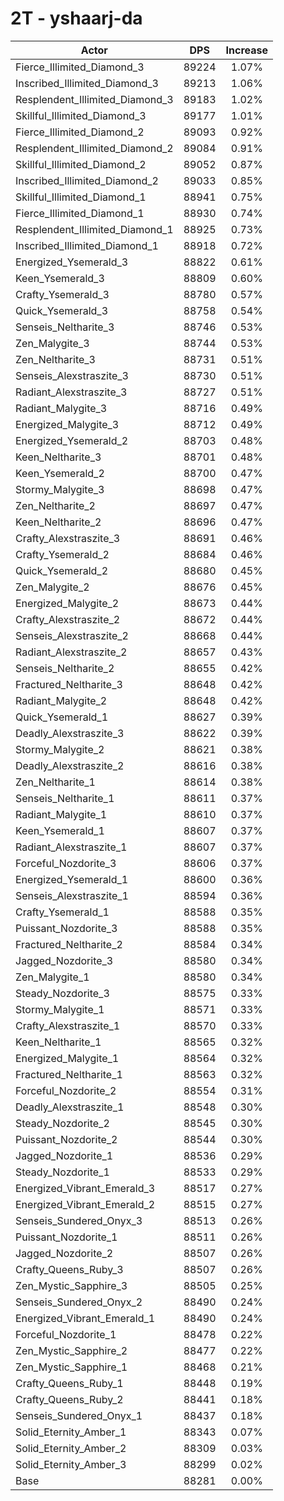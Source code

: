 # 2T - yshaarj-da
| Actor | DPS | Increase |
|---|:---:|:---:|
|Fierce_Illimited_Diamond_3|89224|1.07%|
|Inscribed_Illimited_Diamond_3|89213|1.06%|
|Resplendent_Illimited_Diamond_3|89183|1.02%|
|Skillful_Illimited_Diamond_3|89177|1.01%|
|Fierce_Illimited_Diamond_2|89093|0.92%|
|Resplendent_Illimited_Diamond_2|89084|0.91%|
|Skillful_Illimited_Diamond_2|89052|0.87%|
|Inscribed_Illimited_Diamond_2|89033|0.85%|
|Skillful_Illimited_Diamond_1|88941|0.75%|
|Fierce_Illimited_Diamond_1|88930|0.74%|
|Resplendent_Illimited_Diamond_1|88925|0.73%|
|Inscribed_Illimited_Diamond_1|88918|0.72%|
|Energized_Ysemerald_3|88822|0.61%|
|Keen_Ysemerald_3|88809|0.60%|
|Crafty_Ysemerald_3|88780|0.57%|
|Quick_Ysemerald_3|88758|0.54%|
|Senseis_Neltharite_3|88746|0.53%|
|Zen_Malygite_3|88744|0.53%|
|Zen_Neltharite_3|88731|0.51%|
|Senseis_Alexstraszite_3|88730|0.51%|
|Radiant_Alexstraszite_3|88727|0.51%|
|Radiant_Malygite_3|88716|0.49%|
|Energized_Malygite_3|88712|0.49%|
|Energized_Ysemerald_2|88703|0.48%|
|Keen_Neltharite_3|88701|0.48%|
|Keen_Ysemerald_2|88700|0.47%|
|Stormy_Malygite_3|88698|0.47%|
|Zen_Neltharite_2|88697|0.47%|
|Keen_Neltharite_2|88696|0.47%|
|Crafty_Alexstraszite_3|88691|0.46%|
|Crafty_Ysemerald_2|88684|0.46%|
|Quick_Ysemerald_2|88680|0.45%|
|Zen_Malygite_2|88676|0.45%|
|Energized_Malygite_2|88673|0.44%|
|Crafty_Alexstraszite_2|88672|0.44%|
|Senseis_Alexstraszite_2|88668|0.44%|
|Radiant_Alexstraszite_2|88657|0.43%|
|Senseis_Neltharite_2|88655|0.42%|
|Fractured_Neltharite_3|88648|0.42%|
|Radiant_Malygite_2|88648|0.42%|
|Quick_Ysemerald_1|88627|0.39%|
|Deadly_Alexstraszite_3|88622|0.39%|
|Stormy_Malygite_2|88621|0.38%|
|Deadly_Alexstraszite_2|88616|0.38%|
|Zen_Neltharite_1|88614|0.38%|
|Senseis_Neltharite_1|88611|0.37%|
|Radiant_Malygite_1|88610|0.37%|
|Keen_Ysemerald_1|88607|0.37%|
|Radiant_Alexstraszite_1|88607|0.37%|
|Forceful_Nozdorite_3|88606|0.37%|
|Energized_Ysemerald_1|88600|0.36%|
|Senseis_Alexstraszite_1|88594|0.36%|
|Crafty_Ysemerald_1|88588|0.35%|
|Puissant_Nozdorite_3|88588|0.35%|
|Fractured_Neltharite_2|88584|0.34%|
|Jagged_Nozdorite_3|88580|0.34%|
|Zen_Malygite_1|88580|0.34%|
|Steady_Nozdorite_3|88575|0.33%|
|Stormy_Malygite_1|88571|0.33%|
|Crafty_Alexstraszite_1|88570|0.33%|
|Keen_Neltharite_1|88565|0.32%|
|Energized_Malygite_1|88564|0.32%|
|Fractured_Neltharite_1|88563|0.32%|
|Forceful_Nozdorite_2|88554|0.31%|
|Deadly_Alexstraszite_1|88548|0.30%|
|Steady_Nozdorite_2|88545|0.30%|
|Puissant_Nozdorite_2|88544|0.30%|
|Jagged_Nozdorite_1|88536|0.29%|
|Steady_Nozdorite_1|88533|0.29%|
|Energized_Vibrant_Emerald_3|88517|0.27%|
|Energized_Vibrant_Emerald_2|88515|0.27%|
|Senseis_Sundered_Onyx_3|88513|0.26%|
|Puissant_Nozdorite_1|88511|0.26%|
|Jagged_Nozdorite_2|88507|0.26%|
|Crafty_Queens_Ruby_3|88507|0.26%|
|Zen_Mystic_Sapphire_3|88505|0.25%|
|Senseis_Sundered_Onyx_2|88490|0.24%|
|Energized_Vibrant_Emerald_1|88490|0.24%|
|Forceful_Nozdorite_1|88478|0.22%|
|Zen_Mystic_Sapphire_2|88477|0.22%|
|Zen_Mystic_Sapphire_1|88468|0.21%|
|Crafty_Queens_Ruby_1|88448|0.19%|
|Crafty_Queens_Ruby_2|88441|0.18%|
|Senseis_Sundered_Onyx_1|88437|0.18%|
|Solid_Eternity_Amber_1|88343|0.07%|
|Solid_Eternity_Amber_2|88309|0.03%|
|Solid_Eternity_Amber_3|88299|0.02%|
|Base|88281|0.00%|
